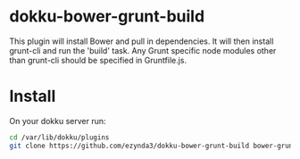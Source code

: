dokku-bower-grunt-build
=================

This plugin will install Bower and pull in dependencies. It will then
install grunt-cli and run the 'build' task. Any Grunt specific node
modules other than grunt-cli should be specified in Gruntfile.js.

Install
=================

On your dokku server run:
```sh
cd /var/lib/dokku/plugins
git clone https://github.com/ezynda3/dokku-bower-grunt-build bower-grunt-build
```

